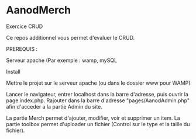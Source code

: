 # AanodMerch
Exercice CRUD 

Ce repos additionnel vous permet d'evaluer le CRUD.

PREREQUIS :

Serveur apache (Par exemple : wamp, mySQL

Install 

Mettre le projet sur le serveur apache (ou dans le dossier www pour WAMP)

Lancer le navigateur, entrer localhost dans la barre d'adresse, puis ouvrir la page index.php. Rajouter dans la barre d'adresse "pages/AanodAdmin.php" afin d'acceder a la partie Admin du site.

La partie Merch permet d'ajouter, modifier, voir et supprimer un item. 
La partie toolbox permet d'uploader un fichier (Control sur le type et la taille du fichier).
